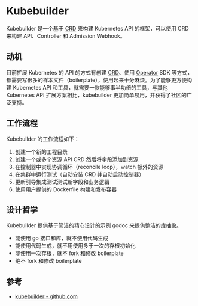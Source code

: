 # Kubebuilder

Kubebuilder 是一个基于 [CRD](../concepts/crd.md) 来构建 Kubernetes API 的框架，可以使用 CRD 来构建 API、Controller 和 Admission Webhook。

## 动机

目前扩展 Kubernetes 的 API 的方式有创建 [CRD](../concepts/crd.md)、使用 [Operator](operator.md) SDK 等方式，都需要写很多的样本文件（boilerplate），使用起来十分麻烦。为了能够更方便构建 Kubernetes API 和工具，就需要一款能够事半功倍的工具，与其他 Kubernetes API 扩展方案相比，kubebuilder 更加简单易用，并获得了社区的广泛支持。

## 工作流程

Kubebuilder 的工作流程如下：

1. 创建一个新的工程目录
2. 创建一个或多个资源 API CRD 然后将字段添加到资源
3. 在控制器中实现协调循环（reconcile loop），watch 额外的资源
4. 在集群中运行测试（自动安装 CRD 并自动启动控制器）
5. 更新引导集成测试测试新字段和业务逻辑
6. 使用用户提供的 Dockerfile 构建和发布容器

## 设计哲学

Kubebuilder 提供基于简洁的精心设计的示例 godoc 来提供整洁的库抽象。

- 能使用 go 接口和库，就不使用代码生成
- 能使用代码生成，就不用使用多于一次的存根初始化
- 能使用一次存根，就不 fork 和修改 boilerplate
- 绝不 fork 和修改 boilerplate

## 参考

- [kubebuilder - github.com](https://github.com/kubernetes-sigs/kubebuilder/)
